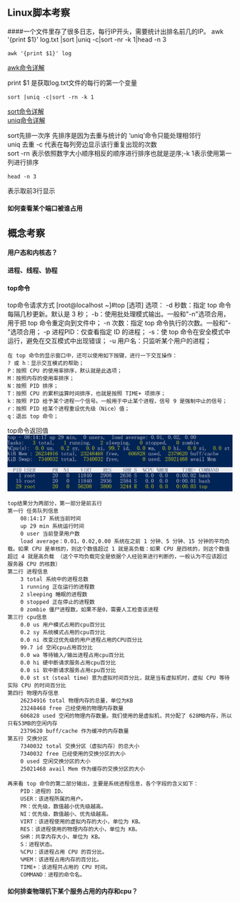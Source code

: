 ## Linux脚本考察
####一个文件里存了很多日志，每行IP开头，需要统计出排名前几的IP。
    awk '{print $1}' log.txt |sort |uniq -c|sort -nr -k 1|head -n 3

    awk '{print $1}' log
[awk命令详解](https://blog.csdn.net/jiaobuchong/article/details/83037467)

print $1 是获取log.txt文件的每行的第一个变量

    sort |uniq -c|sort -rn -k 1
[sort命令详解](https://www.runoob.com/linux/linux-comm-sort.html)  
[uniq命令详解](https://www.runoob.com/linux/linux-comm-uniq.html)

sort先排一次序 先排序是因为去重与统计的 ‘uniq’命令只能处理相邻行  
uniq 去重 -c 代表在每列旁边显示该行重复出现的次数   
sort -rn 表示依照数字大小顺序相反的顺序进行排序也就是逆序;-k 1表示使用第一列进行排序  

    head -n 3
表示取前3行显示

#### 如何查看某个端口被谁占用
        

## 概念考察
#### 用户态和内核态？

#### 进程、线程、协程

#### top命令
top命令请求方式
    [root@localhost ~]#top [选项]
    选项：
    -d 秒数：指定 top 命令每隔几秒更新。默认是 3 秒；
    -b：使用批处理模式输出。一般和"-n"选项合用，用于把 top 命令重定向到文件中；
    -n 次数：指定 top 命令执行的次数。一般和"-"选项合用；
    -p 进程PID：仅查看指定 ID 的进程；
    -s：使 top 命令在安全模式中运行，避免在交互模式中出现错误；
    -u 用户名：只监听某个用户的进程；
    
    在 top 命令的显示窗口中，还可以使用如下按键，进行一下交互操作：
    ? 或 h：显示交互模式的帮助；
    P：按照 CPU 的使用率排序，默认就是此选项；
    M：按照内存的使用率排序；
    N：按照 PID 排序；
    T：按照 CPU 的累积运算时间排序，也就是按照 TIME+ 项排序；
    k：按照 PID 给予某个进程一个信号。一般用于中止某个进程，信号 9 是强制中止的信号；
    r：按照 PID 给某个进程重设优先级（Nice）值；
    q：退出 top 命令；

top命令返回值
![top命令](../../resources/images/interview2020/top命令.png)
    
    top结果分为两部分，第一部分是前五行
    第一行 任务队列信息
        08:14:17 系统当前时间
        up 29 min 系统运行时间
        0 user 当前登录用户数
        load average：0.01，0.02,0.00 系统在之前 1 分钟、5 分钟、15 分钟的平均负载。如果 CPU 是单核的，则这个数值超过 1 就是高负载：如果 CPU 是四核的，则这个数值超过 4 就是高负载 （这个平均负载完全是依据个人经验来进行判断的，一般认为不应该超过服务器 CPU 的核数） 
    第二行 进程信息
        3 total 系统中的进程总数
        1 running 正在运行的进程数
        2 sleeping 睡眠的进程数
        0 stopped 正在停止的进程数
        0 zombie 僵尸进程数，如果不是0，需要人工检查该进程
    第三行 cpu信息
        0.0 us 用户模式占用的cpu百分比
        0.2 sy 系统模式占用的cpu百分比
        0.0 ni 改变过优先级的用户进程占用的CPU百分比
        99.7 id 空闲cpu占用百分比
        0.0 wa 等待输入/输出进程占用cpu百分比
        0.0 hi 硬中断请求服务占用cpu百分比
        0.0 si 软中断请求服务占用cpu百分比
        0.0 st st（steal time）意为虚拟时间百分比，就是当有虚拟机时，虚拟 CPU 等待实际 CPU 的时间百分比
    第四行 物理内存信息
        26234916 total 物理内存的总量，单位为KB
        23248468 free 己经使用的物理内存数量
        606828 used 空闲的物理内存数量。我们使用的是虚拟机，共分配了 628MB内存，所以只有53MB的空闲内存
        2379620 buff/cache 作为缓冲的内存数量
    第五行 交换分区
        7340032 total 交换分区（虚拟内存）的总大小
        7340032 free 已经使用的交换分区的大小
        0 used 空闲交换分区的大小
        25021468 avail Mem 作为缓存的交换分区的大小
    
    再来看 top 命令的第二部分输出，主要是系统进程信息，各个字段的含义如下：
        PID：进程的 ID。
        USER：该进程所属的用户。
        PR：优先级，数值越小优先级越高。
        NI：优先级，数值越小、优先级越高。
        VIRT：该进程使用的虚拟内存的大小，单位为 KB。
        RES：该进程使用的物理内存的大小，单位为 KB。
        SHR：共享内存大小，单位为 KB。
        S：进程状态。
        %CPU：该进程占用 CPU 的百分比。
        %MEM：该进程占用内存的百分比。
        TIME+：该进程共占用的 CPU 时间。
        COMMAND：进程的命令名。
    
#### 如何排查物理机下某个服务占用的内存和cpu？

